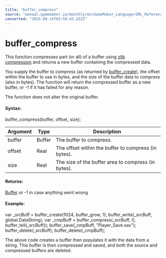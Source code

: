 ```yaml
---
title: "buffer_compress"
source: "manual.gamemaker.io/monthly/en/GameMaker_Language/GML_Reference/Buffers/buffer_compress.htm"
converted: "2025-09-14T03:59:43.252Z"
---
```


# buffer\_compress

This function compresses part (or all) of a buffer using [zlib compression](https://en.wikipedia.org/wiki/Zlib) and returns a new buffer containing the compressed data.

You supply the buffer to compress (as returned by [buffer\_create](buffer_create.md)), the offset within the buffer to use in bytes, and the size of the buffer data to compress (also in bytes). The function will return the compressed buffer as a new buffer, or \-1 if it has failed for any reason.

The function does not alter the original buffer.

#### Syntax:

buffer\_compress(buffer, offset, size);

| Argument | Type | Description |
| --- | --- | --- |
| buffer | Buffer | The buffer to compress. |
| offset | Real | The offset within the buffer to compress (in bytes). |
| size | Real | The size of the buffer area to compress (in bytes). |

#### Returns:

[Buffer](buffer_create.md) or -1 in case anything went wrong

#### Example:

var \_srcBuff = buffer\_create(1024, buffer\_grow, 1);
buffer\_write(\_srcBuff, global.DataString);
var \_cmpBuff = buffer\_compress(\_srcBuff, 0, buffer\_tell(\_srcBuff));
buffer\_save(\_cmpBuff, "Player\_Save.sav");
buffer\_delete(\_srcBuff);
buffer\_delete(\_cmpBuff);

The above code creates a buffer then populates it with the data from a string. This buffer is then compressed and saved, and both the source and compressed buffers are deleted.